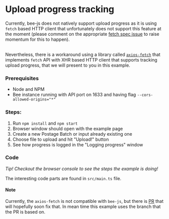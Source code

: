 # Upload progress tracking

Currently, bee-js does not natively support upload progress as it is using `fetch` based HTTP client
that unfortunately does not support this feature at the moment (please comment on the appropriate
[fetch spec issue](https://github.com/whatwg/fetch/issues/607) to raise momentum for this to happen).
<br><br>

Nevertheless, there is a workaround using a library called [`axios-fetch`](https://github.com/lifeomic/axios-fetch)
that implements `fetch` API with XHR based HTTP client that supports tracking upload progress, that we will present to you in this example.

### Prerequisites

 - Node and NPM
 - Bee instance running with API port on 1633 and having flag `--cors-allowed-origins="*"`

### Steps:

1. Run `npm install` and `npm start`
2. Browser window should open with the example page
3. Create a new Postage Batch or input already existing one
4. Choose file to upload and hit "Upload!" button
5. See how progress is logged in the "Logging progress" window

### Code

*Tip! Checkout the browser console to see the steps the example is doing!*

The interesting code parts are found in `src/main.ts` file.

#### Note

Currently, the `axios-fetch` is not compatible with `bee-js`, but there is [PR](https://github.com/lifeomic/axios-fetch/pull/86)
that will hopefully soon fix that. In mean time this example uses the branch that the PR is based on.
